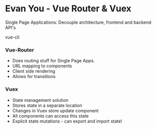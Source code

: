 # Evan You - Vue Router & Vuex

Single Page Applications:
    Decouple architecture, frontend and backend API's

vue-cli


### Vue-Router

* Does routing stuff for Single Page Apps.
* URL mapping to components
* Client side rendering
* Allows for transitions

### Vuex

* State management solution
* Stores state in a separate location
* Changes in Vuex store update component
* All components can access this state
* Explicit state mutations - can export and import state!
